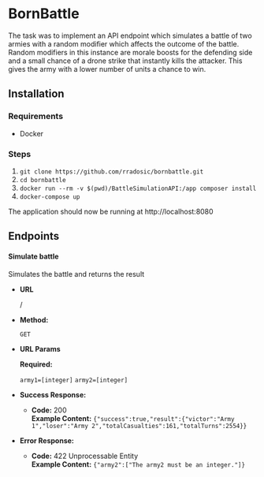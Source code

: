 # BornBattle

The task was to implement an API endpoint which simulates a battle of two armies with a random modifier which affects the outcome of the battle. Random modifiers in this instance are morale boosts for the defending side and a small chance of a drone strike that instantly kills the attacker. This gives the army with a lower number of units a chance to win.

## Installation
### Requirements

 - Docker

### Steps
 1. `git clone https://github.com/rradosic/bornbattle.git`
 2. `cd bornbattle`
 3. `docker run --rm -v $(pwd)/BattleSimulationAPI:/app composer install`
 4. `docker-compose up`

The application should now be running at http://localhost:8080

## Endpoints

#### Simulate battle
  Simulates the battle and returns the result

* **URL**

  /

* **Method:**

  `GET`
  
*  **URL Params**

   **Required:**
 
   `army1=[integer]`
   `army2=[integer]`


* **Success Response:**

  * **Code:** 200 <br />
    **Example Content:** `{"success":true,"result":{"victor":"Army 1","loser":"Army 2","totalCasualties":161,"totalTurns":2554}}`
 
* **Error Response:**

  * **Code:** 422 Unprocessable Entity <br />
    **Example Content:** `{"army2":["The army2 must be an integer."]}`
